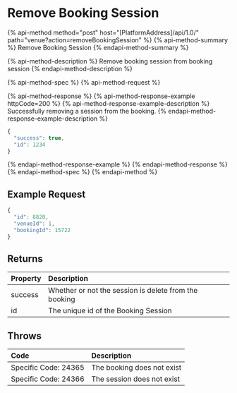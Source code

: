 # Remove Booking Session

{% api-method method="post" host="\[PlatformAddress\]/api/1.0/" path="venue?action=removeBookingSession" %}
{% api-method-summary %}
Remove Booking Session
{% endapi-method-summary %}

{% api-method-description %}
Remove booking session from booking session
{% endapi-method-description %}

{% api-method-spec %}
{% api-method-request %}

{% api-method-response %}
{% api-method-response-example httpCode=200 %}
{% api-method-response-example-description %}
Successfully removing a session from the booking.
{% endapi-method-response-example-description %}

```javascript
{
  "success": true,
  "id": 1234
}
```
{% endapi-method-response-example %}
{% endapi-method-response %}
{% endapi-method-spec %}
{% endapi-method %}

## Example Request

```javascript
{
  "id": 8820,
  "venueId": 1,
  "bookingId": 15722
}
```

## Returns

| Property | Description |
| :--- | :--- |
| success | Whether or not the session is delete from the booking |
| id | The unique id of the Booking Session |

## Throws

| Code | Description |
| :--- | :--- |
| Specific Code: 24365 | The booking does not exist |
| Specific Code: 24366 | The session does not exist |


